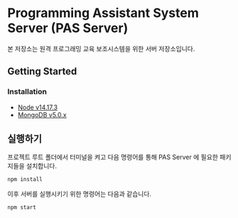 # Programming Assistant System Server (PAS Server)

본 저장소는 원격 프로그래밍 교육 보조시스템을 위한 서버 저장소입니다.



## Getting Started



### Installation

- [Node v14.17.3](https://nodejs.org/ko/download/)
- [MongoDB v5.0.x](https://www.mongodb.com/try/download/community)



## 실행하기

프로젝트 루트 폴더에서 터미널을 켜고 다음 명령어를 통해 PAS Server 에 필요한 패키지들을 설치합니다.

```bash
npm install
```


이후 서버를 실행시키기 위한 명령어는 다음과 같습니다.

```bash
npm start
```
